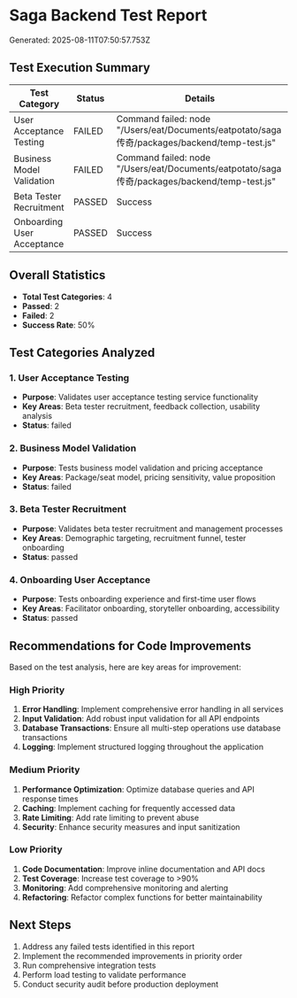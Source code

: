 # Saga Backend Test Report

Generated: 2025-08-11T07:50:57.753Z

## Test Execution Summary

| Test Category | Status | Details |
|---------------|--------|---------|
| User Acceptance Testing | FAILED | Command failed: node "/Users/eat/Documents/eatpotato/saga传奇/packages/backend/temp-test.js" |
| Business Model Validation | FAILED | Command failed: node "/Users/eat/Documents/eatpotato/saga传奇/packages/backend/temp-test.js" |
| Beta Tester Recruitment | PASSED | Success |
| Onboarding User Acceptance | PASSED | Success |

## Overall Statistics

- **Total Test Categories**: 4
- **Passed**: 2
- **Failed**: 2
- **Success Rate**: 50%

## Test Categories Analyzed

### 1. User Acceptance Testing
- **Purpose**: Validates user acceptance testing service functionality
- **Key Areas**: Beta tester recruitment, feedback collection, usability analysis
- **Status**: failed

### 2. Business Model Validation
- **Purpose**: Tests business model validation and pricing acceptance
- **Key Areas**: Package/seat model, pricing sensitivity, value proposition
- **Status**: failed

### 3. Beta Tester Recruitment
- **Purpose**: Validates beta tester recruitment and management processes
- **Key Areas**: Demographic targeting, recruitment funnel, tester onboarding
- **Status**: passed

### 4. Onboarding User Acceptance
- **Purpose**: Tests onboarding experience and first-time user flows
- **Key Areas**: Facilitator onboarding, storyteller onboarding, accessibility
- **Status**: passed

## Recommendations for Code Improvements

Based on the test analysis, here are key areas for improvement:

### High Priority
1. **Error Handling**: Implement comprehensive error handling in all services
2. **Input Validation**: Add robust input validation for all API endpoints
3. **Database Transactions**: Ensure all multi-step operations use database transactions
4. **Logging**: Implement structured logging throughout the application

### Medium Priority
1. **Performance Optimization**: Optimize database queries and API response times
2. **Caching**: Implement caching for frequently accessed data
3. **Rate Limiting**: Add rate limiting to prevent abuse
4. **Security**: Enhance security measures and input sanitization

### Low Priority
1. **Code Documentation**: Improve inline documentation and API docs
2. **Test Coverage**: Increase test coverage to >90%
3. **Monitoring**: Add comprehensive monitoring and alerting
4. **Refactoring**: Refactor complex functions for better maintainability

## Next Steps

1. Address any failed tests identified in this report
2. Implement the recommended improvements in priority order
3. Run comprehensive integration tests
4. Perform load testing to validate performance
5. Conduct security audit before production deployment
